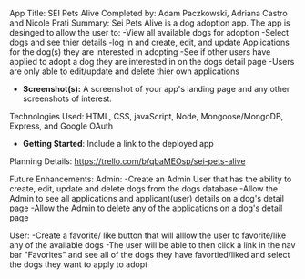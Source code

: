 App Title: SEI Pets Alive
Completed by: Adam Paczkowski, Adriana Castro and Nicole Prati
Summary: Sei Pets Alive is a dog adoption app. The app is desinged to allow the user to:
    -View all available dogs for adoption
    -Select dogs and see thier details
    -log in and create, edit, and update Applications for the dog(s) they are interested in adopting
    -See if other users have applied to adopt a dog they are interested in on the dogs detail page
    -Users are only able to edit/update and delete thier own applications


- **Screenshot(s):** A screenshot of your app's landing page and any other screenshots of interest.


Technologies Used: HTML, CSS, javaScript, Node, Mongoose/MongoDB, Express, and Google OAuth

- **Getting Started**:
Include a link to the deployed app

Planning Details:
https://trello.com/b/qbaMEOsp/sei-pets-alive


Future Enhancements:
Admin:
-Create an Admin User that has the ability to create, edit, update and delete dogs from the dogs database
-Allow the Admin to see all applications and applicant(user) details on a dog's detail page
-Allow the Admin to delete any of the applications on a dog's detail page

User:
-Create a favorite/ like button that will alllow the user to favorite/like any of the available dogs
-The user will be able to then click a link in the nav bar "Favorites" and see all of the dogs they have favortied/liked and select the dogs they want to apply to adopt
